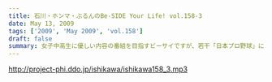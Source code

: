 ```yaml
---
title: 石川・ホンマ・ぶるんのBe-SIDE Your Life! vol.158-3
date: May 13, 2009
tags: ['2009', 'May 2009', 'vol.158']
draft: false
summary: 女子中高生に優しい内容の番組を目指すビーサイですが、若干「日本プロ野球」に関する「置いてくる」ネタに偏向気味なようです・・・まぁ「ついてきてください」ということです。選手名鑑片手にスポーツニュースを見てね。NAMAE
---
```


http://project-phi.ddo.jp/ishikawa/ishikawa158_3.mp3